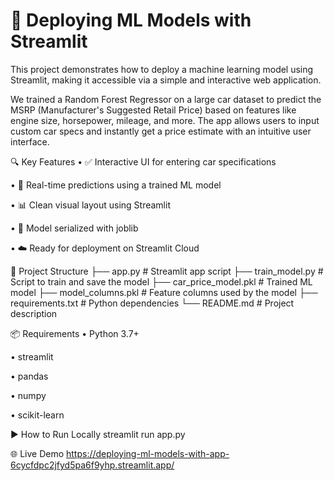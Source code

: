 # 🚀 Deploying ML Models with Streamlit
This project demonstrates how to deploy a machine learning model using Streamlit, making it accessible via a simple and interactive web application.

We trained a Random Forest Regressor on a large car dataset to predict the MSRP (Manufacturer's Suggested Retail Price) based on features like engine size, horsepower, mileage, and more. The app allows users to input custom car specs and instantly get a price estimate with an intuitive user interface.

🔍 Key Features
  • ✅ Interactive UI for entering car specifications

  • 🧠 Real-time predictions using a trained ML model

  • 📊 Clean visual layout using Streamlit

  • 💾 Model serialized with joblib

  • ☁️ Ready for deployment on Streamlit Cloud

📁 Project Structure
  ├── app.py                  # Streamlit app script
  ├── train_model.py          # Script to train and save the model
  ├── car_price_model.pkl     # Trained ML model
  ├── model_columns.pkl       # Feature columns used by the model
  ├── requirements.txt        # Python dependencies
  └── README.md               # Project description

📦 Requirements
  • Python 3.7+

  • streamlit

  • pandas

  • numpy

  • scikit-learn

▶️ How to Run Locally
  streamlit run app.py

🌐 Live Demo
   https://deploying-ml-models-with-app-6cycfdpc2jfyd5pa6f9yhp.streamlit.app/
